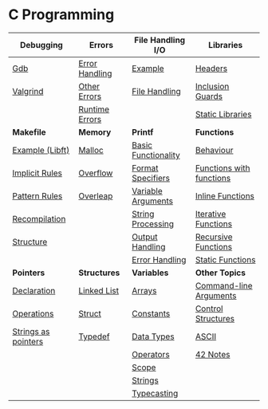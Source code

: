 # C Programming

| **Debugging**             | **Errors**               | **File Handling I/O**       | **Libraries**              |
|---------------------------|--------------------------|-----------------------------|----------------------------|
| [Gdb](C-Programming/Debugging/Gdb.md)      | [Error Handling](C-Programming/Errors/Error%20Handling.md) | [Example](C-Programming/File%20Handling%20I-O/Example.md) | [Headers](C-Programming/Libraries/Headers.md) |
| [Valgrind](C-Programming/Debugging/Valgrind.md) | [Other Errors](C-Programming/Errors/Other%20Errors.md) | [File Handling](C-Programming/File%20Handling%20I-O/File%20Handling.md) | [Inclusion Guards](C-Programming/Libraries/Inclusion%20Guards.md) |
|                           | [Runtime Errors](C-Programming/Errors/Runtime%20Errors.md) |                               | [Static Libraries](C-Programming/Libraries/Static%20Libraries.md) |
| **Makefile**              | **Memory**               | **Printf**                    | **Functions**       |
| [Example (Libft)](C-Programming/Makefile/Example%20(Libft).md) | [Malloc](C-Programming/Memory/Malloc.md)     | [Basic Functionality](C-Programming/Printf/Basic%20Functionality.md) | [Behaviour](C-Programming/Syntax/Functions/Behaviour.md) |
| [Implicit Rules](C-Programming/Makefile/Implicit%20Rules.md) | [Overflow](C-Programming/Memory/Overflow.md) | [Format Specifiers](C-Programming/Printf/Format%20Specifiers.md) | [Functions with functions](C-Programming/Syntax/Functions/Functions%20with%20functions.md) |
| [Pattern Rules](C-Programming/Makefile/Pattern%20Rules.md) | [Overleap](C-Programming/Memory/Overleap.md) | [Variable Arguments](C-Programming/Printf/Variable%20Arguments.md) | [Inline Functions](C-Programming/Syntax/Functions/Inline%20Functions.md) |
| [Recompilation](C-Programming/Makefile/Recompilation.md) |                          | [String Processing](C-Programming/Printf/String%20Processing.md) | [Iterative Functions](C-Programming/Syntax/Functions/Iterative%20Functions.md) |
| [Structure](C-Programming/Makefile/Structure.md) |                          | [Output Handling](C-Programming/Printf/Output%20Handling.md) | [Recursive Functions](C-Programming/Syntax/Functions/Recursive%20Functions.md) |
|                           |                          | [Error Handling](C-Programming/Printf/Error%20Handling.md) | [Static Functions](C-Programming/Syntax/Functions/Static%20Functions.md) |
| **Pointers**       | **Structures**    | **Variables**          | **Other Topics**           |
| [Declaration](C-Programming/Syntax/Pointers/Declaration.md) | [Linked List](C-Programming/Syntax/Structures/Linked%20List) | [Arrays](C-Programming/Syntax/Variables/Arrays.md) | [Command-line Arguments](C-Programming/Syntax/Command-line%20Arguments.md) |
| [Operations](C-Programming/Syntax/Pointers/Operations.md) | [Struct](C-Programming/Syntax/Structures/Struct.md) | [Constants](C-Programming/Syntax/Variables/Constants.md) | [Control Structures](C-Programming/Syntax/Control%20Structures.md) |
| [Strings as pointers](C-Programming/Syntax/Pointers/Strings%20as%20pointers.md) | [Typedef](C-Programming/Syntax/Structures/Typedef.md) | [Data Types](C-Programming/Syntax/Variables/Data%20Types.md) | [ASCII](C-Programming/ASCII.md) |
|                           |                          | [Operators](C-Programming/Syntax/Variables/Operators.md) | [42 Notes](C-Programming/42%20Notes.md) |
|                           |                          | [Scope](C-Programming/Syntax/Variables/Scope.md) |                        |
|                           |                          | [Strings](C-Programming/Syntax/Variables/Strings.md) |                        |
|                           |                          | [Typecasting](C-Programming/Syntax/Variables/Typecasting.md) |                        |

